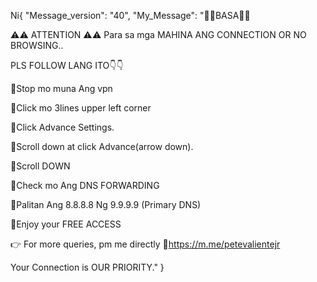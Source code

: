 Ni{
    "Message_version": "40",
    "My_Message": "📌📌BASA📌📌

⚠️⚠️ ATTENTION ⚠️⚠️
Para sa mga MAHINA ANG CONNECTION OR NO BROWSING..

PLS FOLLOW LANG ITO👇👇

📌Stop mo muna Ang vpn

📌Click mo 3lines upper left corner 

📌Click Advance Settings. 

📌Scroll down at click Advance(arrow down). 

📌Scroll DOWN

📌Check mo Ang DNS FORWARDING 

📌Palitan Ang 8.8.8.8 Ng 9.9.9.9 (Primary DNS)

💯Enjoy your FREE ACCESS

👉 For more queries, pm me directly
🔗https://m.me/petevalientejr

Your Connection is OUR PRIORITY."
}
